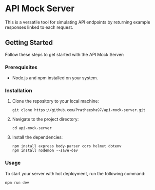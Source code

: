 # API Mock Server

This is a versatile tool for simulating API endpoints by returning example responses linked to each request. 

## Getting Started

Follow these steps to get started with the API Mock Server:

### Prerequisites

- Node.js and npm installed on your system.

### Installation

1. Clone the repository to your local machine:

   ```
   git clone https://github.com/Pratheesha97/api-mock-server.git
   ```

2. Navigate to the project directory:

    ```
    cd api-mock-server
    ```
    
4. Install the dependencies:

    ```
   npm install express body-parser cors helmet dotenv
   npm install nodemon --save-dev
    ```

### Usage

To start your server with hot deployment, run the following command:

    npm run dev
